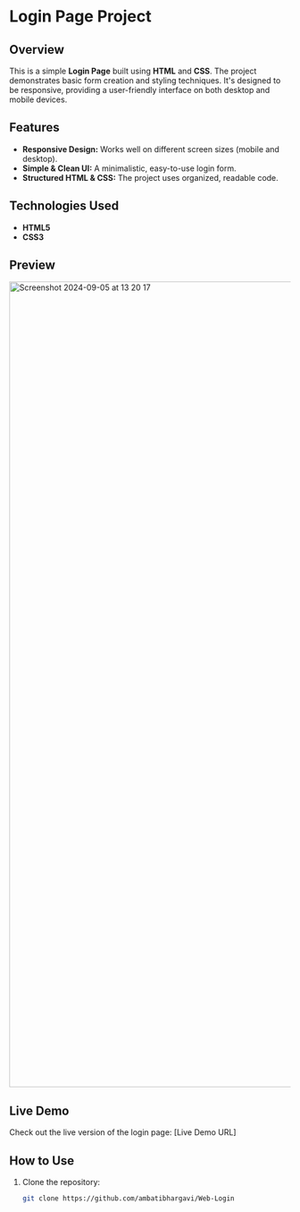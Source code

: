 # Login Page Project

## Overview

This is a simple **Login Page** built using **HTML** and **CSS**. The project demonstrates basic form creation and styling techniques. It's designed to be responsive, providing a user-friendly interface on both desktop and mobile devices.

## Features

- **Responsive Design:** Works well on different screen sizes (mobile and desktop).
- **Simple & Clean UI:** A minimalistic, easy-to-use login form.
- **Structured HTML & CSS:** The project uses organized, readable code.
  
## Technologies Used

- **HTML5**
- **CSS3**

## Preview

<img width="1440" alt="Screenshot 2024-09-05 at 13 20 17" src="https://github.com/user-attachments/assets/2a49345f-ec5d-410a-a6ae-33497420c04d">

## Live Demo

Check out the live version of the login page: [Live Demo URL]

## How to Use

1. Clone the repository:
   ```bash
   git clone https://github.com/ambatibhargavi/Web-Login
